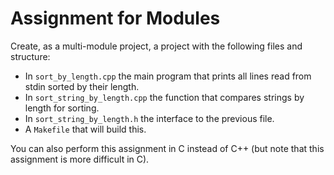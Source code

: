 # Assignment for Modules

Create, as a multi-module project, a project with the following files and structure:
- In `sort_by_length.cpp` the main program that prints all lines read from stdin sorted by their length.
- In `sort_string_by_length.cpp` the function that compares strings by length for sorting.
- In `sort_string_by_length.h` the interface to the previous file.
- A `Makefile` that will build this.

You can also perform this assignment in C instead of C++ (but note that this assignment is more difficult in C).
